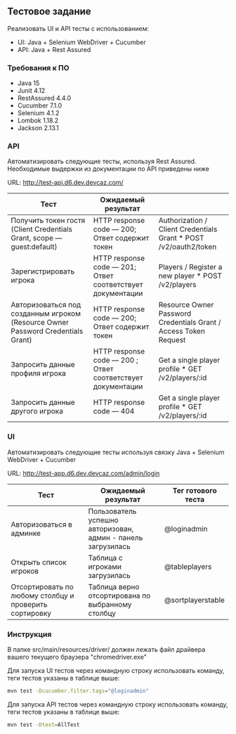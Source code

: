 ## Тестовое задание
Реализовать UI и API тесты с использованием:
- UI: Java + Selenium WebDriver + Cucumber
- API: Java + Rest Assured

### Требования к ПО
- Java 15
- Junit 4.12
- RestAssured 4.4.0
- Cucumber 7.1.0
- Selenium 4.1.2
- Lombok 1.18.2
- Jackson 2.13.1

### API
Автоматизировать следующие тесты, используя Rest Assured. Необходимые выдержки из документации по API приведены ниже

URL: http://test-api.d6.dev.devcaz.com/

| Тест                                 |                       Ожидаемый результат             |                                    |
|--------------------------------------|-------------------------------------------------------|------------------------------------|
| Получить токен гостя (Client Credentials Grant, scope — guest:default)| HTTP response code — 200; Ответ содержит токен | Authorization / Client Credentials Grant * POST /v2/oauth2/token |
| Зарегистрировать игрока | HTTP response code — 201; Ответ соответствует документации | Players / Register a new player * POST /v2/players |
| Авторизоваться под созданным игроком (Resource Owner Password Credentials Grant) | HTTP response code — 200; Ответ содержит токен | Resource Owner Password Credentials Grant / Access Token Request |
| Запросить данные профиля игрока | HTTP response code — 200 ; Ответ соответствует документации | Get a single player profile * GET /v2/players/:id  |
| Запросить данные другого игрока | HTTP response code — 404 | Get a single player profile * GET /v2/players/:id  |


### UI
Автоматизировать следующие тесты используя связку Java + Selenium WebDriver + Cucumber

URL: http://test-app.d6.dev.devcaz.com/admin/login

| Тест                         |                       Ожидаемый результат             | Тег готового теста|
|------------------------------|-------------------------------------------------------|----|
|Авторизоваться в админке | Пользователь успешно авторизован, админ - панель загрузилась | @loginadmin |
|Открыть список игроков | Таблица с игроками загрузилась | @tableplayers |
|Отсортировать по любому столбцу и проверить сортировку |Таблица верно отсортирована по выбранному столбцу | @sortplayerstable|

### Инструкция

В папке src/main/resources/driver/ должен лежать файл драйвера вашего текущего браузера "chromedriver.exe" 

Для запуска UI тестов через командную строку использовать команду, теги тестов указаны в таблице выше:
```bash
mvn test -Dcucumber.filter.tags="@loginadmin"
```

Для запуска API тестов через командную строку использовать команду, теги тестов указаны в таблице выше:
```bash
mvn test -Dtest=AllTest
```